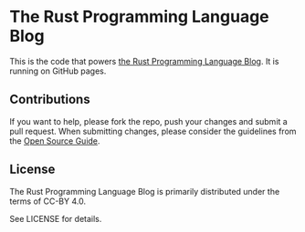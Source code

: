 # The Rust Programming Language Blog

This is the code that powers [the Rust Programming Language Blog](https://blog.rust-lang.org/). It is running on GitHub pages.

## Contributions

If you want to help, please fork the repo, push your changes and submit a pull request. When submitting changes, please consider the guidelines from the [Open Source Guide](https://opensource.guide/how-to-contribute/).

## License

The Rust Programming Language Blog is primarily distributed under the terms of CC-BY 4.0.

See LICENSE for details.

